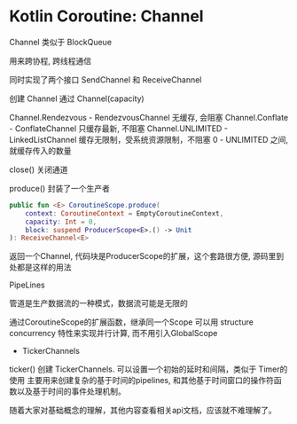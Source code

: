 
# Kotlin Coroutine: Channel

Channel 类似于 BlockQueue

用来跨协程, 跨线程通信

同时实现了两个接口 SendChannel 和 ReceiveChannel

创建 Channel 通过 Channel(capacity)

Channel.Rendezvous - RendezvousChannel 无缓存, 会阻塞
Channel.Conflate - ConflateChannel 只缓存最新, 不阻塞
Channel.UNLIMITED - LinkedListChannel 缓存无限制，受系统资源限制，不阻塞
0 - UNLIMITED 之间, 就缓存传入的数量

close() 关闭通道

produce() 封装了一个生产者
```kotlin
public fun <E> CoroutineScope.produce(
    context: CoroutineContext = EmptyCoroutineContext,
    capacity: Int = 0,
    block: suspend ProducerScope<E>.() -> Unit
): ReceiveChannel<E> 

```

返回一个Channel, 代码块是ProducerScope的扩展，这个套路很方便, 源码里到处都是这样的用法

PipeLines

管道是生产数据流的一种模式，数据流可能是无限的

通过CoroutineScope的扩展函数，继承同一个Scope 可以用 structure concurrency 特性来实现并行计算, 而不用引入GlobalScope

- TickerChannels

ticker() 创建 TickerChannels. 可以设置一个初始的延时和间隔，类似于 Timer的使用 
主要用来创建复杂的基于时间的pipelines, 和其他基于时间窗口的操作符函数以及基于时间的事件处理机制。

随着大家对基础概念的理解，其他内容查看相关api文档，应该就不难理解了。



